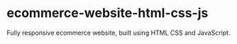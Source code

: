 # ecommerce-website-html-css-js
  Fully responsive ecommerce website, built using HTML CSS and JavaScript.
